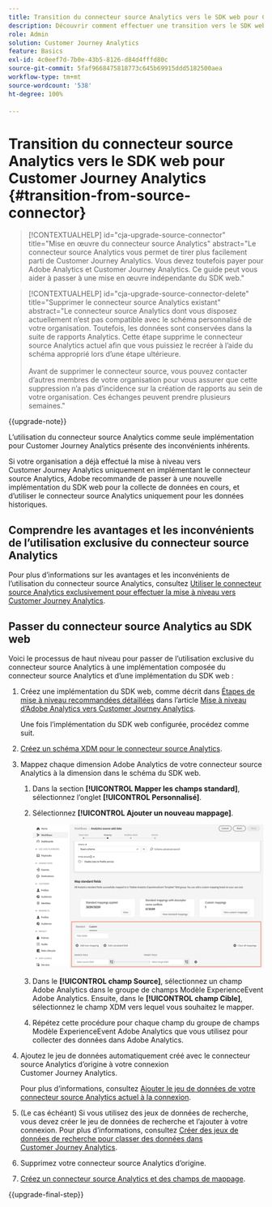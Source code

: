 ```yaml
---
title: Transition du connecteur source Analytics vers le SDK web pour Customer Journey Analytics
description: Découvrir comment effectuer une transition vers le SDK web à partir du connecteur source Analytics lors de la mise à niveau vers Customer Journey Analytics
role: Admin
solution: Customer Journey Analytics
feature: Basics
exl-id: 4c0eef7d-7b0e-43b5-8126-d84d4fffd80c
source-git-commit: 5faf9668475818773c645b69915ddd5182500aea
workflow-type: tm+mt
source-wordcount: '538'
ht-degree: 100%

---
```


# Transition du connecteur source Analytics vers le SDK web pour Customer Journey Analytics {#transition-from-source-connector}

<!-- markdownlint-disable MD034 -->

>[!CONTEXTUALHELP]
>id="cja-upgrade-source-connector"
>title="Mise en œuvre du connecteur source Analytics"
>abstract="Le connecteur source Analytics vous permet de tirer plus facilement parti de Customer Journey Analytics. Vous devez toutefois payer pour Adobe Analytics et Customer Journey Analytics. Ce guide peut vous aider à passer à une mise en œuvre indépendante du SDK web."

<!-- markdownlint-enable MD034 -->

<!-- markdownlint-disable MD034 -->

>[!CONTEXTUALHELP]
>id="cja-upgrade-source-connector-delete"
>title="Supprimer le connecteur source Analytics existant"
>abstract="Le connecteur source Analytics dont vous disposez actuellement n’est pas compatible avec le schéma personnalisé de votre organisation. Toutefois, les données sont conservées dans la suite de rapports Analytics. Cette étape supprime le connecteur source Analytics actuel afin que vous puissiez le recréer à l’aide du schéma approprié lors d’une étape ultérieure.<br><br>Avant de supprimer le connecteur source, vous pouvez contacter d’autres membres de votre organisation pour vous assurer que cette suppression n’a pas d’incidence sur la création de rapports au sein de votre organisation. Ces échanges peuvent prendre plusieurs semaines."

<!-- markdownlint-enable MD034 -->

{{upgrade-note}}

L’utilisation du connecteur source Analytics comme seule implémentation pour Customer Journey Analytics présente des inconvénients inhérents.

Si votre organisation a déjà effectué la mise à niveau vers Customer Journey Analytics uniquement en implémentant le connecteur source Analytics, Adobe recommande de passer à une nouvelle implémentation du SDK web pour la collecte de données en cours, et d’utiliser le connecteur source Analytics uniquement pour les données historiques.

## Comprendre les avantages et les inconvénients de l’utilisation exclusive du connecteur source Analytics

Pour plus d’informations sur les avantages et les inconvénients de l’utilisation du connecteur source Analytics, consultez [Utiliser le connecteur source Analytics exclusivement pour effectuer la mise à niveau vers Customer Journey Analytics](/help/getting-started/cja-upgrade/cja-upgrade-alternative-source-connector.md).

## Passer du connecteur source Analytics au SDK web

Voici le processus de haut niveau pour passer de l’utilisation exclusive du connecteur source Analytics à une implémentation composée du connecteur source Analytics et d’une implémentation du SDK web :

1. Créez une implémentation du SDK web, comme décrit dans [Étapes de mise à niveau recommandées détaillées](/help/getting-started/cja-upgrade/cja-upgrade-recommendations.md#detailed-recommended-upgrade-steps) dans l’article [Mise à niveau d’Adobe Analytics vers Customer Journey Analytics](/help/getting-started/cja-upgrade/cja-upgrade-recommendations.md).

   Une fois l’implémentation du SDK web configurée, procédez comme suit.

1. [Créez un schéma XDM pour le connecteur source Analytics](/help/getting-started/cja-upgrade/cja-upgrade-source-connector-schema.md).

1. Mappez chaque dimension Adobe Analytics de votre connecteur source Analytics à la dimension dans le schéma du SDK web.

   1. Dans la section **[!UICONTROL Mapper les champs standard]**, sélectionnez l’onglet **[!UICONTROL Personnalisé]**.

   1. Sélectionnez **[!UICONTROL Ajouter un nouveau mappage]**.

      ![Champs de schéma de recherche](assets/schema-mapping.png)

   1. Dans le **[!UICONTROL champ Source]**, sélectionnez un champ Adobe Analytics dans le groupe de champs Modèle ExperienceEvent Adobe Analytics. Ensuite, dans le **[!UICONTROL champ Cible]**, sélectionnez le champ XDM vers lequel vous souhaitez le mapper.

   1. Répétez cette procédure pour chaque champ du groupe de champs Modèle ExperienceEvent Adobe Analytics que vous utilisez pour collecter des données dans Adobe Analytics.

1. Ajoutez le jeu de données automatiquement créé avec le connecteur source Analytics d’origine à votre connexion Customer Journey Analytics.

   Pour plus d’informations, consultez [Ajouter le jeu de données de votre connecteur source Analytics actuel à la connexion](/help/getting-started/cja-upgrade/cja-upgrade-source-connector-dataset.md).

1. (Le cas échéant) Si vous utilisez des jeux de données de recherche, vous devez créer le jeu de données de recherche et l’ajouter à votre connexion. Pour plus d’informations, consultez [Créer des jeux de données de recherche pour classer des données dans Customer Journey Analytics](/help/getting-started/cja-upgrade/cja-upgrade-dataset-lookup.md).

1. Supprimez votre connecteur source Analytics d’origine. <!-- need to add steps somewhere about how to do this -->

1. [Créez un connecteur source Analytics et des champs de mappage](/help/getting-started/cja-upgrade/cja-upgrade-source-connector.md).

{{upgrade-final-step}}

